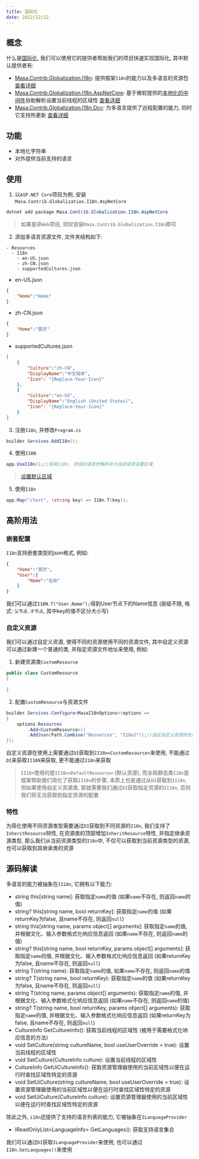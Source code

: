 ```yaml
---
title: 国际化
date: 2022/12/22
---
```


## 概念

什么是[国际化](https://zh.wikipedia.org/wiki/%E5%9B%BD%E9%99%85%E5%8C%96%E4%B8%8E%E6%9C%AC%E5%9C%B0%E5%8C%96), 我们可以使用它的提供者帮助我们的项目快速实现国际化, 其中默认提供者有:

* [Masa.Contrib.Globalization.I18n](https://www.nuget.org/packages/Masa.Contrib.Globalization.I18n): 提供框架`I18n`的能力以及多语言的资源包 [查看详细](/framework/contribs/globalization/i18n)
* [Masa.Contrib.Globalization.I18n.AspNetCore](https://www.nuget.org/packages/Masa.Contrib.Globalization.I18n.AspNetCore): 基于微软提供的[本地化的中间件](https://learn.microsoft.com/zh-cn/aspnet/core/fundamentals/localization#localization-middleware)协助解析设置当前线程的区域性 [查看详细](/framework/contribs/globalization/i18n-aspnetcore)
* [Masa.Contrib.Globalization.I18n.Dcc](https://www.nuget.org/packages/Masa.Contrib.Globalization.I18n.Dcc): 为多语言提供了远程配置的能力, 同时它支持热更新 [查看详细](/framework/contribs/globalization/i18n-dcc)

## 功能

* 本地化字符串
* 对外提供当前支持的语言

## 使用

1. 以`ASP.NET Core`项目为例, 安装`Masa.Contrib.Globalization.I18n.AspNetCore`

``` powershell
dotnet add package Masa.Contrib.Globalization.I18n.AspNetCore
```

> 如果是非`Web`项目, 则仅安装`Masa.Contrib.Globalization.I18n`即可

2. 添加多语言资源文件, 文件夹结构如下:

``` structure
- Resources
  - I18n
    - en-US.json
    - zh-CN.json
    - supportedCultures.json
```

* en-US.json

``` en-US.json
{
    "Home":"Home"
}
```

* zh-CN.json

``` zh-CN.json
{
    "Home":"首页"
}
```

* supportedCultures.json

``` supportedCultures.json
[
    {
        "Culture":"zh-CN",
        "DisplayName":"中文简体",
        "Icon": "{Replace-Your-Icon}"
    },
    {
        "Culture":"en-US",
        "DisplayName":"English (United States)",
        "Icon": "{Replace-Your-Icon}"
    }
]
```

3. 注册`I18n`, 并修改`Program.cs`

``` C#
builder.Services.AddI18n();
```

4. 使用`I18N`

``` C#
app.UseI18n();//启用i18n, 完成对请求的解析并为当前请求设置区域
```

> [设置默认区域](/framework/contribs/globalization/i18n-aspnetcore.html)

5. 使用`I18n`

``` C#
app.Map("/test", (string key) => I18n.T(key));
```

## 高阶用法

### 嵌套配置

`I18n`支持嵌套类型的json格式, 例如: 

``` json
{
    "Home":"首页",
    "User":{
        "Name":"名称"
    }
}
```

我们可以通过`I18N.T("User.Name");`得到User节点下的Name信息 (层级不限, 格式: `父节点.子节点`, 其中key的值不区分大小写)

### 自定义资源

我们可以通过自定义资源, 使得不同的资源使用不同的资源文件, 其中自定义资源可以通过新建一个普通的类, 并指定资源文件地址来使用, 例如:

1. 新建资源类`CustomResource`

``` C#
public class CustomResource
{
    
}
```

2. 配置`CustomResource`与资源文件

``` C#
builder.Services.Configure<MasaI18nOptions>(options =>
{
    options.Resources
        .Add<CustomResource>()
        .AddJson(Path.Combine("Resources", "I18n2"));//指定自定义资源所在的资源目录
});
```

自定义资源在使用上需要通过`DI`获取到`II18n<CustomResource>`来使用, 不能通过`DI`来获取`II18N`来获取, 更不能通过`I18n`来获取

> `II18n`使用的是`II18n<DefaultResource>` (默认资源), 而全局静态类`I18n`是框架帮助我们简化了获取`II18n`的步骤, 本质上也是通过从`DI`获取到`II18n`, 但如果使用自定义资源类, 那就需要我们通过`DI`获取指定资源的`II18n`, 否则我们将无法获取到指定资源的配置

### 特性

为简化使用不同资源类型需要通过`DI`获取到不同资源的`I18n`, 我们支持了`InheritResource`特性, 在资源类的顶部增加`InheritResource`特性, 并指定继承资源类型, 那么我们从当前资源类型的`I18n`中, 不仅可以获取到当前资源类型的资源, 也可以获取到其继承类的资源

## 源码解读

多语言的能力被抽象在`II18n`, 它拥有以下能力:

* string this[string name]: 获取指定`name`的值 (如果`name`不存在, 则返回`name`的值)
* string? this[string name, bool returnKey]: 获取指定`name`的值 (如果returnKey为false, 且name不存在, 则返回`null`)
* string this[string name, params object[] arguments]: 获取指定`name`的值, 并根据文化、输入参数格式化响应信息返回 (如果`name`不存在, 则返回`name`的值)
* string? this[string name, bool returnKey, params object[] arguments]: 获取指定`name`的值, 并根据文化、输入参数格式化响应信息返回 (如果returnKey为false, 且name不存在, 则返回`null`)
* string T(string name): 获取指定`name`的值, 如果`name`不存在, 则返回`name`的值
* string? T(string name, bool returnKey): 获取指定`name`的值 (如果returnKey为false, 且name不存在, 则返回`null`)
* string T(string name, params object[] arguments): 获取指定`name`的值, 并根据文化、输入参数格式化响应信息返回 (如果`name`不存在, 则返回`name`的值)
* string? T(string name, bool returnKey, params object[] arguments):  获取指定`name`的值, 并根据文化、输入参数格式化响应信息返回 (如果returnKey为false, 且name不存在, 则返回`null`)
* CultureInfo GetCultureInfo(): 获取当前线程的区域性 (被用于需要格式化响应信息的方法)
* void SetCulture(string cultureName, bool useUserOverride = true): 设置当前线程的区域性
* void SetCulture(CultureInfo culture): 设置当前线程的区域性
* CultureInfo GetUiCultureInfo(): 获取资源管理器使用的当前区域性以便在运行时查找区域性特定的资源
* void SetUiCulture(string cultureName, bool useUserOverride = true): 设置资源管理器使用的当前区域性以便在运行时查找区域性特定的资源
* void SetUiCulture(CultureInfo culture): 设置资源管理器使用的当前区域性以便在运行时查找区域性特定的资源

除此之外, `i18n`还提供了支持的语言列表的能力, 它被抽象在`ILanguageProvider`

* IReadOnlyList\<LanguageInfo\> GetLanguages(): 获取支持语言集合

我们可以通过`DI`获取`ILanguageProvider`来使用, 也可以通过`I18n.GetLanguages()`来使用